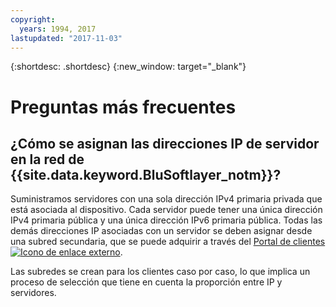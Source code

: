 ```yaml
---
copyright:
  years: 1994, 2017
lastupdated: "2017-11-03"
---
```

{:shortdesc: .shortdesc}
{:new_window: target="_blank"}

# Preguntas más frecuentes

## ¿Cómo se asignan las direcciones IP de servidor en la red de {{site.data.keyword.BluSoftlayer_notm}}?

Suministramos servidores con una sola dirección IPv4 primaria privada que está asociada al dispositivo.  Cada servidor puede tener una única dirección IPv4 primaria pública y una única dirección IPv6 primaria pública.  Todas las demás direcciones IP asociadas con un servidor se deben asignar desde una subred secundaria, que se puede adquirir a través del [Portal de clientes ![Icono de enlace externo](../../icons/launch-glyph.svg "Icono de enlace externo")](https://control.softlayer.com/).

Las subredes se crean para los clientes caso por caso, lo que implica un proceso de selección que tiene en cuenta la proporción entre IP y servidores.
